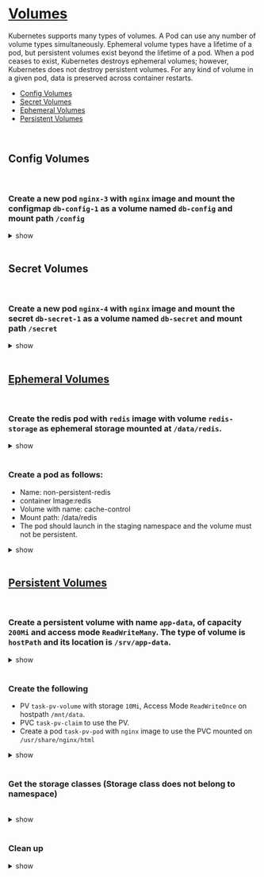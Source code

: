 # [Volumes](https://kubernetes.io/docs/concepts/storage/volumes/)

Kubernetes supports many types of volumes. A Pod can use any number of volume types simultaneously. Ephemeral volume types have a lifetime of a pod, but persistent volumes exist beyond the lifetime of a pod. When a pod ceases to exist, Kubernetes destroys ephemeral volumes; however, Kubernetes does not destroy persistent volumes. For any kind of volume in a given pod, data is preserved across container restarts.

- [Config Volumes](#config-volumes)
- [Secret Volumes](#secret-volumes)
- [Ephemeral Volumes](#ephemeral-volumes)
- [Persistent Volumes](#persistent-volumes)

<br />

## Config Volumes

<br />

### Create a new pod `nginx-3` with `nginx` image and mount the configmap `db-config-1` as a volume named `db-config` and mount path `/config`

<details><summary>show</summary><p>

```yaml
cat << EOF > nginx-3.yaml
apiVersion: v1
kind: Pod
metadata:
  name: nginx-3
spec:
  containers:
  - image: nginx
    name: nginx-3
    volumeMounts:
      - name: db-config
        mountPath: "/config"
        readOnly: true
  volumes:
    - name: db-config
      configMap:
        name: db-config-1
EOF

kubectl apply -f nginx-3.yaml

kubectl exec nginx-4 -- cat /config/DB_HOST # verify env variables
# db.example.com
```

</p></details> 

<br />

## Secret Volumes

<br />

### Create a new pod `nginx-4` with `nginx` image and mount the secret `db-secret-1` as a volume named `db-secret` and mount path `/secret`

<details><summary>show</summary><p>

```yaml
cat << EOF > nginx-4.yaml
apiVersion: v1
kind: Pod
metadata:
  name: nginx-4
spec:
  containers:
  - image: nginx
    name: nginx-4
    volumeMounts:
      - name: db-secret
        mountPath: "/secret"
        readOnly: true
  volumes:
    - name: db-secret
      secret:
        secretName: db-secret-1
EOF

kubectl apply -f nginx-4.yaml
```

```bash
kubectl exec nginx-4 -- cat /secret/DB_HOST  # verify env variables
# db.example.com
```

</p></details>

<br />

## [Ephemeral Volumes](https://kubernetes.io/docs/concepts/storage/ephemeral-volumes/)

<br />

### Create the redis pod with `redis` image with volume `redis-storage` as ephemeral storage mounted at `/data/redis`.

<details><summary>show</summary><p>

```yaml
cat << EOF > redis.yaml
apiVersion: v1
kind: Pod
metadata:
  name: redis
spec:
  containers:
  - name: redis
    image: redis
    volumeMounts:
    - name: redis-storage
      mountPath: /data/redis
  volumes:
  - name: redis-storage
    emptyDir: {} # Ephemeral storage
EOF

kubectl apply -f redis.yaml
```

</p></details>

<br />

### Create a pod as follows: 
 - Name: non-persistent-redis
 - container Image:redis
 - Volume with name: cache-control
 - Mount path: /data/redis
 - The pod should launch in the staging namespace and the volume must not be persistent.

<details><summary>show</summary><p>

```yaml
kubectl create namespace staging

cat << EOF > non-persistent-redis.yaml
apiVersion: v1
kind: Pod
metadata:
  name: non-persistent-redis
  namespace: staging
spec:
  containers:
  - name: redis
    image: redis
    volumeMounts:
    - name: cache-control
      mountPath: /data/redis
  volumes:
  - name: cache-control
    emptyDir: {}
EOF

kubectl apply -f non-persistent-redis.yaml
```

</p></details>

<br />

## [Persistent Volumes](https://kubernetes.io/docs/concepts/storage/persistent-volumes/)

<br />

### Create a persistent volume with name `app-data`, of capacity `200Mi` and access mode `ReadWriteMany`. The type of volume is `hostPath` and its location is `/srv/app-data`.

<details><summary>show</summary><p>

```yaml
cat << EOF > app-data.yaml
apiVersion: v1
kind: PersistentVolume
metadata:
  name: app-data
spec:
  storageClassName: manual
  capacity:
    storage: 200Mi
  accessModes:
    - ReadWriteMany
  hostPath:
    path: "/srv/app-data"
EOF

kubectl apply -f app-data.yaml

kubectl get pv
# NAME       CAPACITY   ACCESS MODES   RECLAIM POLICY   STATUS      CLAIM   STORAGECLASS   REASON   AGE
# app-data   200Mi      RWX            Retain           Available           manual
```

</p></details>

<br />

### Create the following
 - PV `task-pv-volume` with storage `10Mi`, Access Mode `ReadWriteOnce` on hostpath `/mnt/data`.   
 - PVC `task-pv-claim` to use the PV. 
 - Create a pod `task-pv-pod` with `nginx` image to use the PVC mounted on `/usr/share/nginx/html`

<details><summary>show</summary><p>

```yaml
cat << EOF > task-pv-volume.yaml
apiVersion: v1
kind: PersistentVolume
metadata:
  name: task-pv-volume
spec:
  storageClassName: manual
  capacity:
    storage: 10Mi
  accessModes:
    - ReadWriteOnce
  hostPath:
    path: "/mnt/data"
EOF

kubectl apply -f task-pv-volume.yaml

kubectl get pv
# NAME             CAPACITY   ACCESS MODES   RECLAIM POLICY   STATUS      CLAIM   STORAGECLASS   REASON   AGE
# task-pv-volume   10Mi       RWO            Retain           Available           manual                  6s
```

```yaml
cat << EOF > task-pv-claim.yaml
apiVersion: v1
kind: PersistentVolumeClaim
metadata:
  name: task-pv-claim
spec:
  storageClassName: manual
  accessModes:
    - ReadWriteOnce
  resources:
    requests:
      storage: 10Mi
EOF

kubectl apply -f task-pv-claim.yaml

kubectl get pvc
#NAME            STATUS   VOLUME           CAPACITY   ACCESS MODES   STORAGECLASS   AGE
#task-pv-claim   Bound    task-pv-volume   10Mi       RWO            manual         12s
kubectl get pv # check status bound
#NAME             CAPACITY   ACCESS MODES   RECLAIM POLICY   STATUS   CLAIM                   STORAGECLASS   REASON   AGE
#task-pv-volume   10Mi       RWO            Retain           Bound    default/task-pv-claim   manual                  64s
```

```yaml
cat << EOF > task-pv-pod.yaml
apiVersion: v1
kind: Pod
metadata:
  name: task-pv-pod
spec:
  volumes:
    - name: task-pv-storage
      persistentVolumeClaim:
        claimName: task-pv-claim
  containers:
    - name: task-pv-pod
      image: nginx
      ports:
        - containerPort: 80
          name: "http-server"
      volumeMounts:
        - mountPath: "/usr/share/nginx/html"
          name: task-pv-storage
EOF

kubectl apply -f task-pv-pod.yaml
```

</p></details>

<br />

### Get the storage classes (Storage class does not belong to namespace)

<br />

<details><summary>show</summary><p>

```bash
kubectl get storageclass
# OR
kubectl get sc
```
</p></details> 

<br />

### Clean up

<details><summary>show</summary><p>

```bash
rm nginx-3.yaml nginx-4.yaml redis.yaml
kubectl delete pod task-pv-pod redis nginx-3 nginx-4 --force
kubectl delete pvc task-pv-claim
kubectl delete pv task-pv-volume
```

</p></details>

<br />

